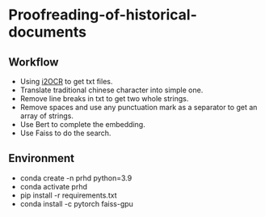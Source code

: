 # Proofreading-of-historical-documents

## Workflow

- Using [i2OCR](https://www.i2ocr.com/pdf-ocr-chinese-traditional) to get txt files.
- Translate traditional chinese character into simple one.
- Remove line breaks in txt to get two whole strings.
- Remove spaces and use any punctuation mark as a separator to get an array of strings.
- Use Bert to complete the embedding.
- Use Faiss to do the search.

## Environment

- conda create -n prhd python=3.9
- conda activate prhd
- pip install -r requirements.txt
- conda install -c pytorch faiss-gpu